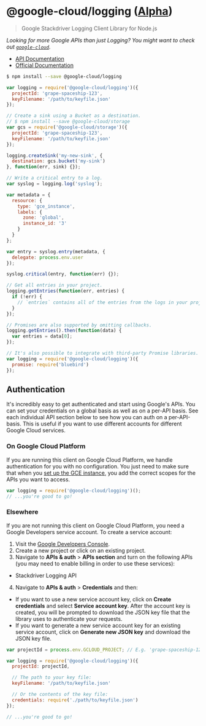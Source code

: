 # @google-cloud/logging ([Alpha][versioning])
> Google Stackdriver Logging Client Library for Node.js

*Looking for more Google APIs than just Logging? You might want to check out [`google-cloud`][google-cloud].*

- [API Documentation][gcloud-logging-docs]
- [Official Documentation][cloud-logging-docs]


```sh
$ npm install --save @google-cloud/logging
```
```js
var logging = require('@google-cloud/logging')({
  projectId: 'grape-spaceship-123',
  keyFilename: '/path/to/keyfile.json'
});

// Create a sink using a Bucket as a destination.
// $ npm install --save @google-cloud/storage
var gcs = require('@google-cloud/storage')({
  projectId: 'grape-spaceship-123',
  keyFilename: '/path/to/keyfile.json'
});

logging.createSink('my-new-sink', {
  destination: gcs.bucket('my-sink')
}, function(err, sink) {});

// Write a critical entry to a log.
var syslog = logging.log('syslog');

var metadata = {
  resource: {
    type: 'gce_instance',
    labels: {
      zone: 'global',
      instance_id: '3'
    }
  }
};

var entry = syslog.entry(metadata, {
  delegate: process.env.user
});

syslog.critical(entry, function(err) {});

// Get all entries in your project.
logging.getEntries(function(err, entries) {
  if (!err) {
    // `entries` contains all of the entries from the logs in your project.
  }
});

// Promises are also supported by omitting callbacks.
logging.getEntries().then(function(data) {
  var entries = data[0];
});

// It's also possible to integrate with third-party Promise libraries.
var logging = require('@google-cloud/logging')({
  promise: require('bluebird')
});
```


## Authentication

It's incredibly easy to get authenticated and start using Google's APIs. You can set your credentials on a global basis as well as on a per-API basis. See each individual API section below to see how you can auth on a per-API-basis. This is useful if you want to use different accounts for different Google Cloud services.

### On Google Cloud Platform

If you are running this client on Google Cloud Platform, we handle authentication for you with no configuration. You just need to make sure that when you [set up the GCE instance][gce-how-to], you add the correct scopes for the APIs you want to access.

``` js
var logging = require('@google-cloud/logging')();
// ...you're good to go!
```

### Elsewhere

If you are not running this client on Google Cloud Platform, you need a Google Developers service account. To create a service account:

1. Visit the [Google Developers Console][dev-console].
2. Create a new project or click on an existing project.
3. Navigate to  **APIs & auth** > **APIs section** and turn on the following APIs (you may need to enable billing in order to use these services):
  * Stackdriver Logging API
4. Navigate to **APIs & auth** >  **Credentials** and then:
  * If you want to use a new service account key, click on **Create credentials** and select **Service account key**. After the account key is created, you will be prompted to download the JSON key file that the library uses to authenticate your requests.
  * If you want to generate a new service account key for an existing service account, click on **Generate new JSON key** and download the JSON key file.

``` js
var projectId = process.env.GCLOUD_PROJECT; // E.g. 'grape-spaceship-123'

var logging = require('@google-cloud/logging')({
  projectId: projectId,

  // The path to your key file:
  keyFilename: '/path/to/keyfile.json'

  // Or the contents of the key file:
  credentials: require('./path/to/keyfile.json')
});

// ...you're good to go!
```


[versioning]: https://github.com/readme.md#versioning
[google-cloud]: https://github.com/GoogleCloudPlatform/google-cloud-node/
[gce-how-to]: https://cloud.google.com/compute/docs/authentication#using
[dev-console]: https://console.developers.google.com/project
[gcloud-logging-docs]: https://googlecloudplatform.github.io/google-cloud-node/#/docs/logging
[cloud-logging-docs]: https://cloud.google.com/logging/docs
